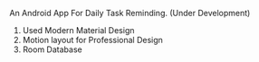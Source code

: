 An Android App For Daily Task Reminding. (Under Development)
1. Used Modern Material Design 
2. Motion layout for Professional Design
3. Room Database

